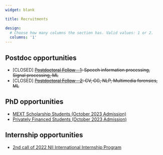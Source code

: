 ```yaml
---
widget: blank

title: Recruitments

design:
  # Choose how many columns the section has. Valid values: 1 or 2.
  columns: '1'
---
```


## Postdoc opportunities
* [CLOSED] ~~[Postdoctoral Fellow - 1](https://www.nii.ac.jp/en/about/recruit/2022/1007-2.html): Speech information processing, Signal processing, ML~~
* [CLOSED] ~~[Postdoctoral Fellow - 2](https://www.nii.ac.jp/en/about/recruit/2022/1028.html): CV, CG, NLP, Multimedia forensics, ML~~

## PhD opportunities
* [MEXT Scholarship Students (October 2023 Admission)](https://www.soken.ac.jp/en/admission/mextscholarship/university_recommendation/index.html)
* [Privately Financed Students (October 2023 Admission)](https://www.soken.ac.jp/en/admission/pvscholarship/scholarship/)

## Internship opportunities
* [2nd call of 2022 NII International Internship Program](https://www.nii.ac.jp/en/about/international/mouresearch/internship2022-2/)